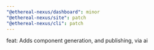 ```yaml
---
"@ethereal-nexus/dashboard": minor
"@ethereal-nexus/site": patch
"@ethereal-nexus/cli": patch
---
```


feat: Adds component generation, and publishing, via ai

